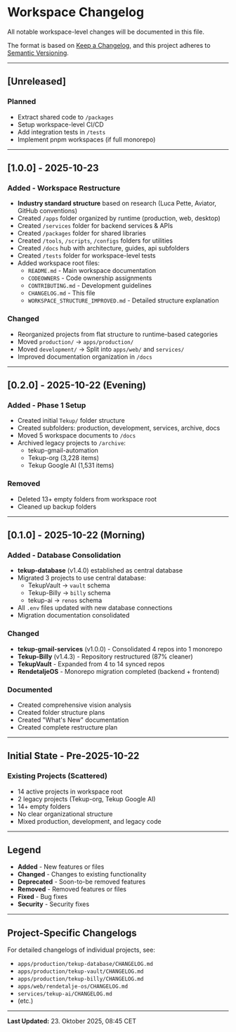 # Workspace Changelog

All notable workspace-level changes will be documented in this file.

The format is based on [Keep a Changelog](https://keepachangelog.com/en/1.0.0/),
and this project adheres to [Semantic Versioning](https://semver.org/spec/v2.0.0.html).

---

## [Unreleased]

### Planned
- Extract shared code to `/packages`
- Setup workspace-level CI/CD
- Add integration tests in `/tests`
- Implement pnpm workspaces (if full monorepo)

---

## [1.0.0] - 2025-10-23

### Added - Workspace Restructure
- **Industry standard structure** based on research (Luca Pette, Aviator, GitHub conventions)
- Created `/apps` folder organized by runtime (production, web, desktop)
- Created `/services` folder for backend services & APIs
- Created `/packages` folder for shared libraries
- Created `/tools`, `/scripts`, `/configs` folders for utilities
- Created `/docs` hub with architecture, guides, api subfolders
- Created `/tests` folder for workspace-level tests
- Added workspace root files:
  - `README.md` - Main workspace documentation
  - `CODEOWNERS` - Code ownership assignments
  - `CONTRIBUTING.md` - Development guidelines
  - `CHANGELOG.md` - This file
  - `WORKSPACE_STRUCTURE_IMPROVED.md` - Detailed structure explanation

### Changed
- Reorganized projects from flat structure to runtime-based categories
- Moved `production/` → `apps/production/`
- Moved `development/` → Split into `apps/web/` and `services/`
- Improved documentation organization in `/docs`

---

## [0.2.0] - 2025-10-22 (Evening)

### Added - Phase 1 Setup
- Created initial `Tekup/` folder structure
- Created subfolders: production, development, services, archive, docs
- Moved 5 workspace documents to `/docs`
- Archived legacy projects to `/archive`:
  - tekup-gmail-automation
  - Tekup-org (3,228 items)
  - Tekup Google AI (1,531 items)

### Removed
- Deleted 13+ empty folders from workspace root
- Cleaned up backup folders

---

## [0.1.0] - 2025-10-22 (Morning)

### Added - Database Consolidation
- **tekup-database** (v1.4.0) established as central database
- Migrated 3 projects to use central database:
  - TekupVault → `vault` schema
  - Tekup-Billy → `billy` schema
  - tekup-ai → `renos` schema
- All `.env` files updated with new database connections
- Migration documentation consolidated

### Changed
- **tekup-gmail-services** (v1.0.0) - Consolidated 4 repos into 1 monorepo
- **Tekup-Billy** (v1.4.3) - Repository restructured (87% cleaner)
- **TekupVault** - Expanded from 4 to 14 synced repos
- **RendetaljeOS** - Monorepo migration completed (backend + frontend)

### Documented
- Created comprehensive vision analysis
- Created folder structure plans
- Created "What's New" documentation
- Created complete restructure plan

---

## Initial State - Pre-2025-10-22

### Existing Projects (Scattered)
- 14 active projects in workspace root
- 2 legacy projects (Tekup-org, Tekup Google AI)
- 14+ empty folders
- No clear organizational structure
- Mixed production, development, and legacy code

---

## Legend

- **Added** - New features or files
- **Changed** - Changes to existing functionality
- **Deprecated** - Soon-to-be removed features
- **Removed** - Removed features or files
- **Fixed** - Bug fixes
- **Security** - Security fixes

---

## Project-Specific Changelogs

For detailed changelogs of individual projects, see:
- `apps/production/tekup-database/CHANGELOG.md`
- `apps/production/tekup-vault/CHANGELOG.md`
- `apps/production/tekup-billy/CHANGELOG.md`
- `apps/web/rendetalje-os/CHANGELOG.md`
- `services/tekup-ai/CHANGELOG.md`
- (etc.)

---

**Last Updated:** 23. Oktober 2025, 08:45 CET
